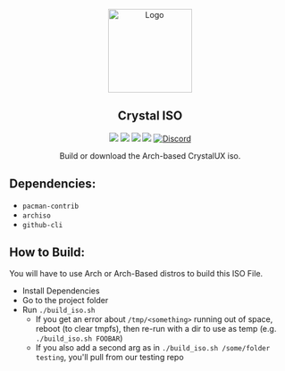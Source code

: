 <p align="center">
  <a href="https://github.com/crystal-linux">
    <img src="https://raw.githubusercontent.com/crystal-linux/branding/main/crystal-logo-minimal-iso.png" alt="Logo" width="150" height="150">
  </a>
</p>
<p align="center"> 
<h2 align="center"> Crystal ISO </h2>
</p>
<p align="center">
<img src=https://img.shields.io/github/stars/crystal-linux/iso?style=flat&color=a900ff />
<img src=https://img.shields.io/github/forks/crystal-linux/iso?style=flat&color=a900ff />
<img src=https://img.shields.io/github/issues/crystal-linux/iso?style=flat&color=a900ff />
<img src=https://img.shields.io/github/issues-pr/crystal-linux/iso?style=flat&color=a900ff />
<a href="https://discord.gg/yp4xpZeAgW"><img alt="Discord" src="https://img.shields.io/discord/825473796227858482?color=blue&label=Discord&logo=Discord&logoColor=white"?link=https://discord.gg/yp4xpZeAgW&link=https://discord.gg/yp4xpZeAgW> </p></a>
<p align="center"> Build or download the Arch-based CrystalUX iso. </p>

## Dependencies:
* `pacman-contrib`
* `archiso`
* `github-cli`

## How to Build:
You will have to use Arch or Arch-Based distros to build this ISO File.
* Install Dependencies
* Go to the project folder
* Run `./build_iso.sh`
    * If you get an error about `/tmp/<something>` running out of space, reboot (to clear tmpfs), then re-run with a dir to use as temp (e.g. `./build_iso.sh FOOBAR`)
    * If you also add a second arg as in `./build_iso.sh /some/folder testing`, you'll pull from our testing repo
